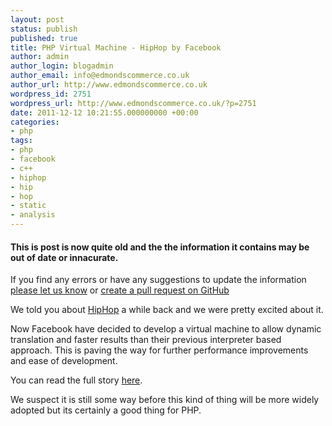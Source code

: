```yaml
---
layout: post
status: publish
published: true
title: PHP Virtual Machine - HipHop by Facebook
author: admin
author_login: blogadmin
author_email: info@edmondscommerce.co.uk
author_url: http://www.edmondscommerce.co.uk
wordpress_id: 2751
wordpress_url: http://www.edmondscommerce.co.uk/?p=2751
date: 2011-12-12 10:21:55.000000000 +00:00
categories:
- php
tags:
- php
- facebook
- c++
- hiphop
- hip
- hop
- static
- analysis
---
```

<div class="oldpost"><h4>This is post is now quite old and the the information it contains may be out of date or innacurate.</h4>
<p>
If you find any errors or have any suggestions to update the information <a href="http://edmondscommerce.github.io/contact-us/index.html">please let us know</a>
or <a href="https://github.com/edmondscommerce/edmondscommerce.github.io">create a pull request on GitHub</a>
</p>
</div>
We told you about <a href="http://www.edmondscommerce.co.uk/php/php-into-compiled-c-hip-hop-by-facebook/">HipHop</a> a while back and we were pretty excited about it.

Now Facebook have decided to develop a virtual machine to allow dynamic translation and faster results than their previous interpreter based approach. This is paving the way for further performance improvements and ease of development.

You can read the full story <a href="http://www.facebook.com/note.php?note_id=10150415177928920">here</a>.

We suspect it is still some way before this kind of thing will be more widely adopted but its certainly a good thing for PHP.

